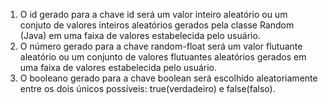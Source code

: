 1. O id gerado para a chave id será um valor inteiro aleatório ou um conjuto de valores inteiros aleatórios gerados pela classe Random (Java) em uma faixa de valores estabelecida pelo usuário.
2. O número gerado para a chave random-float será um valor flutuante aleatório ou um conjunto de valores flutuantes aleatórios gerados em uma faixa de valores estabelecida pelo usuário.
3. O booleano gerado para a chave boolean será escolhido aleatoriamente entre os dois únicos possíveis: true(verdadeiro) e false(falso).
